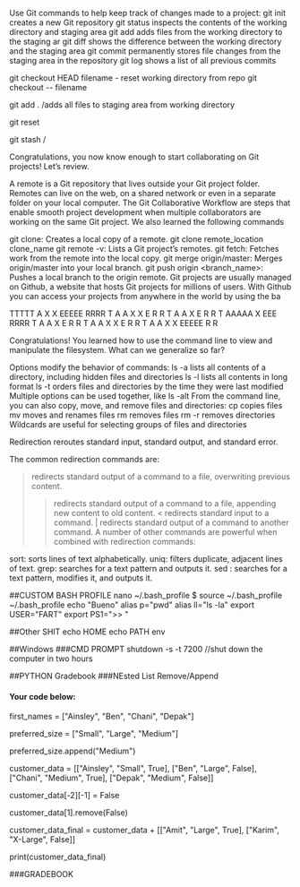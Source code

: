 Use Git commands to help keep track of changes made to a project:
git init creates a new Git repository
git status inspects the contents of the working directory and staging area
git add adds files from the working directory to the staging ar
git diff shows the difference between the working directory and the staging area
git commit permanently stores file changes from the staging area in the repository
git log shows a list of all previous commits

git checkout HEAD filename - reset working directory from repo
git checkout -- filename

git add .  /adds all files to staging area from working directory

git reset

git stash  /

Congratulations, you now know enough to start collaborating on Git projects! Let’s review.

A remote is a Git repository that lives outside your Git project folder. Remotes can live on the web, on a shared network or even in a separate folder on your local computer.
The Git Collaborative Workflow are steps that enable smooth project development when multiple collaborators are working on the same Git project.
We also learned the following commands

git clone: Creates a local copy of a remote. git clone remote_location clone_name
git remote -v: Lists a Git project’s remotes.
git fetch: Fetches work from the remote into the local copy.
git merge origin/master: Merges origin/master into your local branch.
git push origin <branch_name>: Pushes a local branch to the origin remote.
Git projects are usually managed on Github, a website that hosts Git projects for millions of users. With Github you can access your projects from anywhere in the world by using the ba

TTTTT    A    X   X  EEEEE RRRR
  T     A A   X   X  E     R    R
  T    A   A    X    E     R    R
  T    AAAAA    X    EEE   RRRR
  T    A   A    X    E     R R
  T    A   A  X   X  E     R  R
  T    A   A  X   X  EEEEE R   R

  Congratulations! You learned how to use the command line to view and manipulate the filesystem. What can we generalize so far?

Options modify the behavior of commands:
ls -a lists all contents of a directory, including hidden files and directories
ls -l lists all contents in long format
ls -t orders files and directories by the time they were last modified
Multiple options can be used together, like ls -alt
From the command line, you can also copy, move, and remove files and directories:
cp copies files
mv moves and renames files
rm removes files
rm -r removes directories
Wildcards are useful for selecting groups of files and directories

Redirection reroutes standard input, standard output, and standard error.

The common redirection commands are:

> redirects standard output of a command to a file, overwriting previous content.
>> redirects standard output of a command to a file, appending new content to old content.
< redirects standard input to a command.
| redirects standard output of a command to another command.
A number of other commands are powerful when combined with redirection commands:

sort: sorts lines of text alphabetically.
uniq: filters duplicate, adjacent lines of text.
grep: searches for a text pattern and outputs it.
sed : searches for a text pattern, modifies it, and outputs it.

##CUSTOM BASH PROFILE
nano ~/.bash_profile
$ source ~/.bash_profile
~/.bash_profile
echo "Bueno"
alias p="pwd"
alias ll="ls -la"
export USER="FART"
export PS1=">> "


##Other SHIT
echo HOME
echo PATH
env

##Windows
###CMD PROMPT
shutdown -s -t 7200 //shut down the computer in two hours



##PYTHON Gradebook 
###NEsted List Remove/Append
#### Your code below:

first_names = ["Ainsley", "Ben", "Chani", "Depak"]

preferred_size = ["Small", "Large", "Medium"]

preferred_size.append("Medium")

customer_data = [["Ainsley",	"Small",	True], ["Ben",	"Large",	False], ["Chani",	"Medium",	True], ["Depak",	"Medium",	False]]

customer_data[-2][-1] = False

customer_data[1].remove(False)

customer_data_final = customer_data + [["Amit", "Large", True], ["Karim", "X-Large", False]]

print(customer_data_final)

###GRADEBOOK